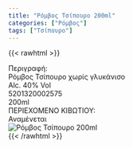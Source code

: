 ```yaml
---
title: "Ρόμβος Τσίπουρο 200ml"
categories: ["Ρόμβος"]
tags: ["Τσίπουρο"]
---
```

{{< rawhtml >}}

<div class="sload401"><div class="product"><div id="sistatika">Περιγραφή:</div><div class="alltext">Ρόμβος Τσίπουρο χωρίς γλυκάνισο<br>Alc. 40% Vol</div><div id="barcode"><div id="barimage1"></div><span id="bartext">5201320002575</span></div><div id="varos"><div id="varosimage1"></div><span id="varostext">200ml</span></div><div id="kivotio">ΠΕΡΙΕΧΟΜΕΝΟ ΚΙΒΩΤΙΟΥ:<br>Αναμένεται</div><div class="pimg"><img alt="Ρόμβος Τσίπουρο 200ml" title="Ρόμβος Τσίπουρο 200ml" src="/media/images/romvos-tsipouro-200ml.jpg"></div></div></div>
{{< /rawhtml >}}



